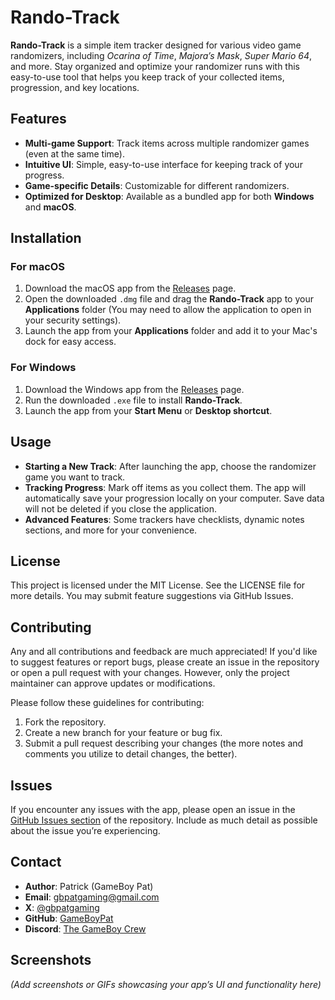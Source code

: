 # Rando-Track

**Rando-Track** is a simple item tracker designed for various video game randomizers, including *Ocarina of Time*, *Majora’s Mask*, *Super Mario 64*, and more. Stay organized and optimize your randomizer runs with this easy-to-use tool that helps you keep track of your collected items, progression, and key locations.

## Features

- **Multi-game Support**: Track items across multiple randomizer games (even at the same time).
- **Intuitive UI**: Simple, easy-to-use interface for keeping track of your progress.
- **Game-specific Details**: Customizable for different randomizers.
- **Optimized for Desktop**: Available as a bundled app for both **Windows** and **macOS**.

## Installation

### For macOS
1. Download the macOS app from the [Releases](https://github.com/GameBoyPat/rando-track/releases) page.
2. Open the downloaded `.dmg` file and drag the **Rando-Track** app to your **Applications** folder (You may need to allow the application to open in your security settings).
3. Launch the app from your **Applications** folder and add it to your Mac's dock for easy access.

### For Windows
1. Download the Windows app from the [Releases](https://github.com/GameBoyPat/rando-track/releases) page.
2. Run the downloaded `.exe` file to install **Rando-Track**.
3. Launch the app from your **Start Menu** or **Desktop shortcut**.

## Usage

- **Starting a New Track**: After launching the app, choose the randomizer game you want to track.
- **Tracking Progress**: Mark off items as you collect them. The app will automatically save your progression locally on your computer. Save data will not be deleted if you close the application.
- **Advanced Features**: Some trackers have checklists, dynamic notes sections, and more for your convenience.

## License

This project is licensed under the MIT License. See the LICENSE file for more details. You may submit feature suggestions via GitHub Issues.

## Contributing

Any and all contributions and feedback are much appreciated! If you'd like to suggest features or report bugs, please create an issue in the repository or open a pull request with your changes. However, only the project maintainer can approve updates or modifications.

Please follow these guidelines for contributing:
1. Fork the repository.
2. Create a new branch for your feature or bug fix.
3. Submit a pull request describing your changes (the more notes and comments you utilize to detail changes, the better).

## Issues

If you encounter any issues with the app, please open an issue in the [GitHub Issues section](https://github.com/GameBoyPat/rando-track/issues) of the repository. Include as much detail as possible about the issue you’re experiencing.

## Contact

- **Author**: Patrick (GameBoy Pat)
- **Email**: gbpatgaming@gmail.com
- **X**: [@gbpatgaming](https://x.com/gbpatgaming)
- **GitHub**: [GameBoyPat](https://github.com/GameBoyPat) 
- **Discord**: [The GameBoy Crew](https://discord.gg/Bquzkx6HZQ)

## Screenshots

*(Add screenshots or GIFs showcasing your app’s UI and functionality here)*

